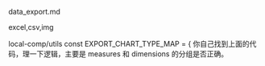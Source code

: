 data_export.md

excel,csv,img

local-comp/utils
const EXPORT_CHART_TYPE_MAP = {
你自己找到上面的代码，理一下逻辑，主要是 measures 和 dimensions 的分组是否正确。
